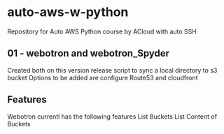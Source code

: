 # auto-aws-w-python

Repository for Auto AWS Python course by ACloud with auto SSH

## 01 - webotron and webotron_Spyder
Created both on this version release
script to sync a local directory to s3 bucket
Options to be added are configure Route53 and cloudfront


## Features
Webotron currentl has the following features
List Buckets
List Content of Buckets


